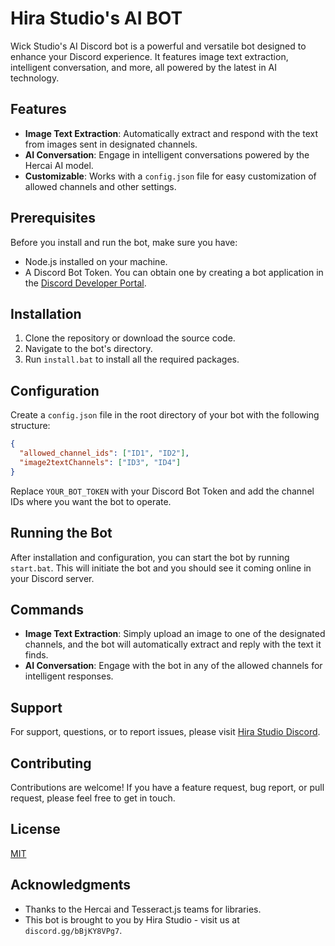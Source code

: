 # Hira Studio's AI BOT

Wick Studio's AI Discord bot is a powerful and versatile bot designed to enhance your Discord experience. It features image text extraction, intelligent conversation, and more, all powered by the latest in AI technology.

## Features

- **Image Text Extraction**: Automatically extract and respond with the text from images sent in designated channels.
- **AI Conversation**: Engage in intelligent conversations powered by the Hercai AI model.
- **Customizable**: Works with a `config.json` file for easy customization of allowed channels and other settings.

## Prerequisites

Before you install and run the bot, make sure you have:

- Node.js installed on your machine.
- A Discord Bot Token. You can obtain one by creating a bot application in the [Discord Developer Portal](https://discord.com/developers/applications).

## Installation

1. Clone the repository or download the source code.
2. Navigate to the bot's directory.
3. Run `install.bat` to install all the required packages.

## Configuration

Create a `config.json` file in the root directory of your bot with the following structure:

```json
{
  "allowed_channel_ids": ["ID1", "ID2"],
  "image2textChannels": ["ID3", "ID4"]
}
```

Replace `YOUR_BOT_TOKEN` with your Discord Bot Token and add the channel IDs where you want the bot to operate.

## Running the Bot

After installation and configuration, you can start the bot by running `start.bat`. This will initiate the bot and you should see it coming online in your Discord server.

## Commands

- **Image Text Extraction**: Simply upload an image to one of the designated channels, and the bot will automatically extract and reply with the text it finds.
- **AI Conversation**: Engage with the bot in any of the allowed channels for intelligent responses.

## Support

For support, questions, or to report issues, please visit [Hira Studio Discord]([https://discord.gg/bBjKY8VPg7]).

## Contributing

Contributions are welcome! If you have a feature request, bug report, or pull request, please feel free to get in touch.

## License

[MIT](LICENSE)

## Acknowledgments

- Thanks to the Hercai and Tesseract.js teams for libraries.
- This bot is brought to you by Hira Studio - visit us at `discord.gg/bBjKY8VPg7`.